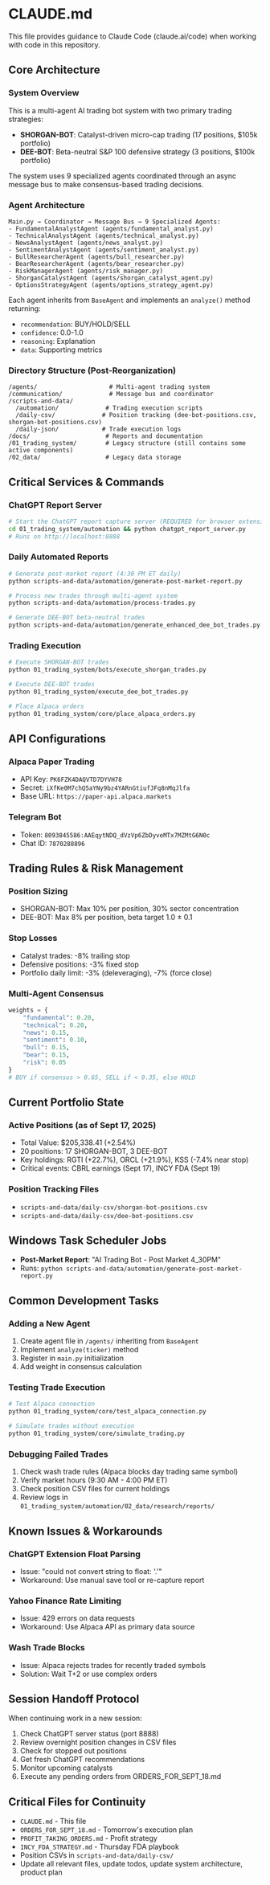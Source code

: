 # CLAUDE.md

This file provides guidance to Claude Code (claude.ai/code) when working with code in this repository.

## Core Architecture

### System Overview
This is a multi-agent AI trading bot system with two primary trading strategies:
- **SHORGAN-BOT**: Catalyst-driven micro-cap trading (17 positions, $105k portfolio)
- **DEE-BOT**: Beta-neutral S&P 100 defensive strategy (3 positions, $100k portfolio)

The system uses 9 specialized agents coordinated through an async message bus to make consensus-based trading decisions.

### Agent Architecture
```
Main.py → Coordinator → Message Bus → 9 Specialized Agents:
- FundamentalAnalystAgent (agents/fundamental_analyst.py)
- TechnicalAnalystAgent (agents/technical_analyst.py)
- NewsAnalystAgent (agents/news_analyst.py)
- SentimentAnalystAgent (agents/sentiment_analyst.py)
- BullResearcherAgent (agents/bull_researcher.py)
- BearResearcherAgent (agents/bear_researcher.py)
- RiskManagerAgent (agents/risk_manager.py)
- ShorganCatalystAgent (agents/shorgan_catalyst_agent.py)
- OptionsStrategyAgent (agents/options_strategy_agent.py)
```

Each agent inherits from `BaseAgent` and implements an `analyze()` method returning:
- `recommendation`: BUY/HOLD/SELL
- `confidence`: 0.0-1.0
- `reasoning`: Explanation
- `data`: Supporting metrics

### Directory Structure (Post-Reorganization)
```
/agents/                    # Multi-agent trading system
/communication/             # Message bus and coordinator
/scripts-and-data/
  /automation/             # Trading execution scripts
  /daily-csv/             # Position tracking (dee-bot-positions.csv, shorgan-bot-positions.csv)
  /daily-json/            # Trade execution logs
/docs/                     # Reports and documentation
/01_trading_system/        # Legacy structure (still contains some active components)
/02_data/                  # Legacy data storage
```

## Critical Services & Commands

### ChatGPT Report Server
```bash
# Start the ChatGPT report capture server (REQUIRED for browser extension)
cd 01_trading_system/automation && python chatgpt_report_server.py
# Runs on http://localhost:8888
```

### Daily Automated Reports
```bash
# Generate post-market report (4:30 PM ET daily)
python scripts-and-data/automation/generate-post-market-report.py

# Process new trades through multi-agent system
python scripts-and-data/automation/process-trades.py

# Generate DEE-BOT beta-neutral trades
python scripts-and-data/automation/generate_enhanced_dee_bot_trades.py
```

### Trading Execution
```bash
# Execute SHORGAN-BOT trades
python 01_trading_system/bots/execute_shorgan_trades.py

# Execute DEE-BOT trades
python 01_trading_system/execute_dee_bot_trades.py

# Place Alpaca orders
python 01_trading_system/core/place_alpaca_orders.py
```

## API Configurations

### Alpaca Paper Trading
- API Key: `PK6FZK4DAQVTD7DYVH78`
- Secret: `iXfKe0M7chQ5aYNy9bz4YARnGtiufJFq8nMqJlfa`
- Base URL: `https://paper-api.alpaca.markets`

### Telegram Bot
- Token: `8093845586:AAEqytNDQ_dVzVp6ZbDyveMTx7MZMtG6N0c`
- Chat ID: `7870288896`

## Trading Rules & Risk Management

### Position Sizing
- SHORGAN-BOT: Max 10% per position, 30% sector concentration
- DEE-BOT: Max 8% per position, beta target 1.0 ± 0.1

### Stop Losses
- Catalyst trades: -8% trailing stop
- Defensive positions: -3% fixed stop
- Portfolio daily limit: -3% (deleveraging), -7% (force close)

### Multi-Agent Consensus
```python
weights = {
    "fundamental": 0.20,
    "technical": 0.20,
    "news": 0.15,
    "sentiment": 0.10,
    "bull": 0.15,
    "bear": 0.15,
    "risk": 0.05
}
# BUY if consensus > 0.65, SELL if < 0.35, else HOLD
```

## Current Portfolio State

### Active Positions (as of Sept 17, 2025)
- Total Value: $205,338.41 (+2.54%)
- 20 positions: 17 SHORGAN-BOT, 3 DEE-BOT
- Key holdings: RGTI (+22.7%), ORCL (+21.9%), KSS (-7.4% near stop)
- Critical events: CBRL earnings (Sept 17), INCY FDA (Sept 19)

### Position Tracking Files
- `scripts-and-data/daily-csv/shorgan-bot-positions.csv`
- `scripts-and-data/daily-csv/dee-bot-positions.csv`

## Windows Task Scheduler Jobs
- **Post-Market Report**: "AI Trading Bot - Post Market 4_30PM"
- Runs: `python scripts-and-data/automation/generate-post-market-report.py`

## Common Development Tasks

### Adding a New Agent
1. Create agent file in `/agents/` inheriting from `BaseAgent`
2. Implement `analyze(ticker)` method
3. Register in `main.py` initialization
4. Add weight in consensus calculation

### Testing Trade Execution
```bash
# Test Alpaca connection
python 01_trading_system/core/test_alpaca_connection.py

# Simulate trades without execution
python 01_trading_system/core/simulate_trading.py
```

### Debugging Failed Trades
1. Check wash trade rules (Alpaca blocks day trading same symbol)
2. Verify market hours (9:30 AM - 4:00 PM ET)
3. Check position CSV files for current holdings
4. Review logs in `01_trading_system/automation/02_data/research/reports/`

## Known Issues & Workarounds

### ChatGPT Extension Float Parsing
- Issue: "could not convert string to float: '.'"
- Workaround: Use manual save tool or re-capture report

### Yahoo Finance Rate Limiting
- Issue: 429 errors on data requests
- Workaround: Use Alpaca API as primary data source

### Wash Trade Blocks
- Issue: Alpaca rejects trades for recently traded symbols
- Solution: Wait T+2 or use complex orders

## Session Handoff Protocol

When continuing work in a new session:
1. Check ChatGPT server status (port 8888)
2. Review overnight position changes in CSV files
3. Check for stopped out positions
4. Get fresh ChatGPT recommendations
5. Monitor upcoming catalysts
6. Execute any pending orders from ORDERS_FOR_SEPT_18.md

## Critical Files for Continuity
- `CLAUDE.md` - This file
- `ORDERS_FOR_SEPT_18.md` - Tomorrow's execution plan
- `PROFIT_TAKING_ORDERS.md` - Profit strategy
- `INCY_FDA_STRATEGY.md` - Thursday FDA playbook
- Position CSVs in `scripts-and-data/daily-csv/`
- Update all relevant files, update todos, update system architecture, product plan